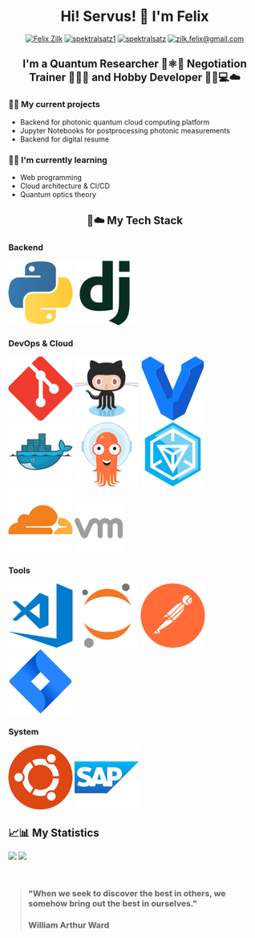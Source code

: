 <h1 align="center">
Hi! Servus! 👋 I'm Felix
</h1>

<div align="center">
<a href="https://www.linkedin.com/in/felix-zilk/" target="blank"><img src="https://img.shields.io/badge/LinkedIn-0077B5?style=for-the-badge&logo=linkedin&logoColor=white" alt="Felix Zilk"/></a>
<a href="https://twitter.com/spektralsatz1" target="blank"><img src="https://img.shields.io/badge/Twitter-1DA1F2?style=for-the-badge&logo=twitter&logoColor=white" alt="spektralsatz1"/></a>
<a href="https://instagram.com/spektralsatz" target="blank"><img src="https://img.shields.io/badge/Instagram-E4405F?style=for-the-badge&logo=instagram&logoColor=white" alt="spektralsatz"/></a>
<a href="mailto:zilk.felix@gmail.com" target="blank"><img src="https://img.shields.io/badge/Gmail-D14836?style=for-the-badge&logo=gmail&logoColor=white" alt="zilk.felix@gmail.com"/></a>
</p>
</div>

<h2 align="center">
I'm a Quantum Researcher 🥽⚛️🌌 Negotiation Trainer 🤝💬📝 and Hobby Developer 👨‍💻💻☁️
</h2> 

### 🔭🐣 My current projects

- Backend for photonic quantum cloud computing platform
- Jupyter Notebooks for postprocessing photonic measurements
- Backend for digital resume

### 🌱🧠 I'm currently learning

- Web programming
- Cloud architecture & CI/CD
- Quantum optics theory

<h2 align="center">
📱☁️ My Tech Stack
</h2> 

### Backend
![Python](./icons/python-icon.svg)
![Django](./icons/djangoproject-icon.svg)
</br>

### DevOps & Cloud
![Git](./icons/git-scm-icon.svg)
![GitHub](./icons/github-icon.svg)
![Vagrant](./icons/vagrantup-icon.svg)
![Docker](./icons/docker-icon.svg)
![Argo](./icons/argoprojio-icon.svg)
![Ingress](./icons/ingress-icon.svg)
![Cloudflare](./icons/cloudflare-icon.svg)
![VMWare](./icons/icons8-vmware.svg)
</br>

### Tools
![Visual Studio Code](./icons/visualstudio_code-icon.svg)
![Jupyter](./icons/jupyter-icon.svg)
![Postman](./icons/getpostman-icon.svg)
![JIRA](./icons/atlassian_jira-icon.svg)
</br>

### System 
![Ubuntu](./icons/ubuntu-icon.svg)
![SAP](./icons/sap-icon.svg)
</br>

## 📈📊 My Statistics
<p>
  <img height="180em" src="https://github-readme-stats.vercel.app/api?username=zilkf92&show_icons=true&hide_border=true&&count_private=true&include_all_commits=true" />
  <img height="180em" src="https://github-readme-stats.vercel.app/api/top-langs/?username=zilkf92&exclude_repo=Spikes,Neuromatch-Academy-2020&show_icons=true&hide_border=true&layout=compact&langs_count=8"/>
</p>
</br>

> ### "When we seek to discover the best in others, we somehow bring out the best in ourselves." 
> ### William Arthur Ward